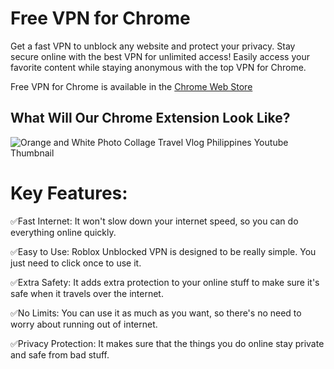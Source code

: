 # Free VPN for Chrome

Get a fast VPN to unblock any website and protect your privacy. Stay secure online with the best VPN for unlimited access! Easily access your favorite content while staying anonymous with the top VPN for Chrome.

Free VPN for Chrome is available in the [Chrome Web Store](https://chromewebstore.google.com/detail/biubiu-vpn-the-website-un/fdgonnhnndhigfoljgpogifhejjighha?hl=en)

## What Will Our Chrome Extension Look Like?

![Orange and White Photo Collage Travel Vlog Philippines Youtube Thumbnail](https://github.com/user-attachments/assets/4b936162-2882-4b5c-acad-9af63a2f91af)

# Key Features:

✅Fast Internet: It won't slow down your internet speed, so you can do everything online quickly.

✅Easy to Use: Roblox Unblocked VPN is designed to be really simple. You just need to click once to use it.

✅Extra Safety: It adds extra protection to your online stuff to make sure it's safe when it travels over the internet.

✅No Limits: You can use it as much as you want, so there's no need to worry about running out of internet.

✅Privacy Protection: It makes sure that the things you do online stay private and safe from bad stuff.
